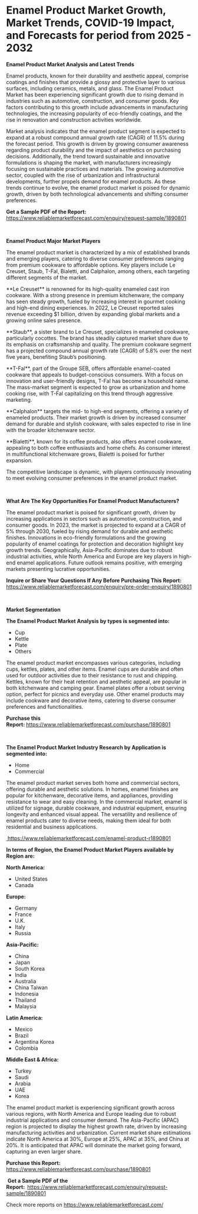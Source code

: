 <p><h1>Enamel Product Market Growth, Market Trends, COVID-19 Impact, and Forecasts for period from 2025 - 2032</h1></p><p><strong>Enamel Product Market Analysis and Latest Trends</strong></p>
<p><p>Enamel products, known for their durability and aesthetic appeal, comprise coatings and finishes that provide a glossy and protective layer to various surfaces, including ceramics, metals, and glass. The Enamel Product Market has been experiencing significant growth due to rising demand in industries such as automotive, construction, and consumer goods. Key factors contributing to this growth include advancements in manufacturing technologies, the increasing popularity of eco-friendly coatings, and the rise in renovation and construction activities worldwide.</p><p>Market analysis indicates that the enamel product segment is expected to expand at a robust compound annual growth rate (CAGR) of 11.5% during the forecast period. This growth is driven by growing consumer awareness regarding product durability and the impact of aesthetics on purchasing decisions. Additionally, the trend toward sustainable and innovative formulations is shaping the market, with manufacturers increasingly focusing on sustainable practices and materials. The growing automotive sector, coupled with the rise of urbanization and infrastructural developments, further propels demand for enamel products. As these trends continue to evolve, the enamel product market is poised for dynamic growth, driven by both technological advancements and shifting consumer preferences.</p></p>
<p><strong>Get a Sample PDF of the Report:&nbsp;</strong> <a href="https://www.reliablemarketforecast.com/enquiry/request-sample/1890801?utm_campaign=3327&utm_medium=2&utm_source=Github&utm_content=ia&utm_term=05042025&utm_id=enamel-product">https://www.reliablemarketforecast.com/enquiry/request-sample/1890801</a></p>
<p>&nbsp;</p>
<p><strong>Enamel Product Major Market Players</strong></p>
<p><p>The enamel product market is characterized by a mix of established brands and emerging players, catering to diverse consumer preferences ranging from premium cookware to affordable options. Key players include Le Creuset, Staub, T-Fal, Bialetti, and Calphalon, among others, each targeting different segments of the market.</p><p>**Le Creuset** is renowned for its high-quality enameled cast iron cookware. With a strong presence in premium kitchenware, the company has seen steady growth, fueled by increasing interest in gourmet cooking and high-end dining experiences. In 2022, Le Creuset reported sales revenue exceeding $1 billion, driven by expanding global markets and a growing online sales presence.</p><p>**Staub**, a sister brand to Le Creuset, specializes in enameled cookware, particularly cocottes. The brand has steadily captured market share due to its emphasis on craftsmanship and quality. The premium cookware segment has a projected compound annual growth rate (CAGR) of 5.8% over the next five years, benefiting Staub’s positioning.</p><p>**T-Fal**, part of the Groupe SEB, offers affordable enamel-coated cookware that appeals to budget-conscious consumers. With a focus on innovation and user-friendly designs, T-Fal has become a household name. The mass-market segment is expected to grow as urbanization and home cooking rise, with T-Fal capitalizing on this trend through aggressive marketing.</p><p>**Calphalon** targets the mid- to high-end segments, offering a variety of enameled products. Their market growth is driven by increased consumer demand for durable and stylish cookware, with sales expected to rise in line with the broader kitchenware sector.</p><p>**Bialetti**, known for its coffee products, also offers enamel cookware, appealing to both coffee enthusiasts and home chefs. As consumer interest in multifunctional kitchenware grows, Bialetti is poised for further expansion.</p><p>The competitive landscape is dynamic, with players continuously innovating to meet evolving consumer preferences in the enamel product market.</p></p>
<p>&nbsp;</p>
<p><strong>What Are The Key Opportunities For Enamel Product Manufacturers?</strong></p>
<p><p>The enamel product market is poised for significant growth, driven by increasing applications in sectors such as automotive, construction, and consumer goods. In 2023, the market is projected to expand at a CAGR of 5% through 2030, fueled by rising demand for durable and aesthetic finishes. Innovations in eco-friendly formulations and the growing popularity of enamel coatings for protection and decoration highlight key growth trends. Geographically, Asia-Pacific dominates due to robust industrial activities, while North America and Europe are key players in high-end enamel applications. Future outlook remains positive, with emerging markets presenting lucrative opportunities.</p></p>
<p><strong>Inquire or Share Your Questions If Any Before Purchasing This Report:</strong> <a href="https://www.reliablemarketforecast.com/enquiry/pre-order-enquiry/1890801?utm_campaign=3327&utm_medium=2&utm_source=Github&utm_content=ia&utm_term=05042025&utm_id=enamel-product">https://www.reliablemarketforecast.com/enquiry/pre-order-enquiry/1890801</a></p>
<p>&nbsp;</p>
<p><strong>Market Segmentation</strong></p>
<p><strong>The Enamel Product Market Analysis by types is segmented into:</strong></p>
<p><ul><li>Cup</li><li>Kettle</li><li>Plate</li><li>Others</li></ul></p>
<p><p>The enamel product market encompasses various categories, including cups, kettles, plates, and other items. Enamel cups are durable and often used for outdoor activities due to their resistance to rust and chipping. Kettles, known for their heat retention and aesthetic appeal, are popular in both kitchenware and camping gear. Enamel plates offer a robust serving option, perfect for picnics and everyday use. Other enamel products may include cookware and decorative items, catering to diverse consumer preferences and functionalities.</p></p>
<p><strong>Purchase this Report:&nbsp;</strong><a href="https://www.reliablemarketforecast.com/purchase/1890801?utm_campaign=3327&utm_medium=2&utm_source=Github&utm_content=ia&utm_term=05042025&utm_id=enamel-product">https://www.reliablemarketforecast.com/purchase/1890801</a></p>
<p>&nbsp;</p>
<p><strong>The Enamel Product Market Industry Research by Application is segmented into:</strong></p>
<p><ul><li>Home</li><li>Commercial</li></ul></p>
<p><p>The enamel product market serves both home and commercial sectors, offering durable and aesthetic solutions. In homes, enamel finishes are popular for kitchenware, decorative items, and appliances, providing resistance to wear and easy cleaning. In the commercial market, enamel is utilized for signage, durable cookware, and industrial equipment, ensuring longevity and enhanced visual appeal. The versatility and resilience of enamel products cater to diverse needs, making them ideal for both residential and business applications.</p></p>
<p><a href="https://www.reliablemarketforecast.com/enamel-product-r1890801?utm_campaign=3327&utm_medium=2&utm_source=Github&utm_content=ia&utm_term=05042025&utm_id=enamel-product">&nbsp;https://www.reliablemarketforecast.com/enamel-product-r1890801</a></p>
<p><strong>In terms of Region, the Enamel Product Market Players available by Region are:</strong></p>
<p>
    <p> <strong> North America: </strong>
        <ul>
            <li>United States</li>
            <li>Canada</li>
        </ul>
        </p> 
    <p> <strong> Europe: </strong>
        <ul>
            <li>Germany</li>
            <li>France</li>
            <li>U.K.</li>
            <li>Italy</li>
            <li>Russia</li>
        </ul>
        </p> 
    <p> <strong> Asia-Pacific: </strong>
        <ul>
            <li>China</li>
            <li>Japan</li>
            <li>South Korea</li>
            <li>India</li>
            <li>Australia</li>
            <li>China Taiwan</li>
            <li>Indonesia</li>
            <li>Thailand</li>
            <li>Malaysia</li>
        </ul>
        </p> 
    <p> <strong> Latin America: </strong>
        <ul>
            <li>Mexico</li>
            <li>Brazil</li>
            <li>Argentina Korea</li>
            <li>Colombia</li>
        </ul>
        </p> 
    <p> <strong> Middle East & Africa: </strong>
        <ul>
            <li>Turkey</li>
            <li>Saudi</li>
            <li>Arabia</li>
            <li>UAE</li>
            <li>Korea</li>
        </ul>
    </p>
    </p>
<p><p>The enamel product market is experiencing significant growth across various regions, with North America and Europe leading due to robust industrial applications and consumer demand. The Asia-Pacific (APAC) region is projected to display the highest growth rate, driven by increasing manufacturing activities and urbanization. Current market share estimations indicate North America at 30%, Europe at 25%, APAC at 35%, and China at 20%. It is anticipated that APAC will dominate the market going forward, capturing an even larger share.</p></p>
<p><strong>Purchase this Report: </strong><a href="https://www.reliablemarketforecast.com/purchase/1890801?utm_campaign=3327&utm_medium=2&utm_source=Github&utm_content=ia&utm_term=05042025&utm_id=enamel-product">https://www.reliablemarketforecast.com/purchase/1890801</a></p>
<p>&nbsp;<strong>Get a Sample PDF of the Report:&nbsp;&nbsp;</strong><a href="https://www.reliablemarketforecast.com/enquiry/request-sample/1890801?utm_campaign=3327&utm_medium=2&utm_source=Github&utm_content=ia&utm_term=05042025&utm_id=enamel-product">https://www.reliablemarketforecast.com/enquiry/request-sample/1890801</a></p>
<p><strong></strong></p>
<p>Check more reports on <a href="https://www.reliablemarketforecast.com/?utm_campaign=3327&utm_medium=2&utm_source=Github&utm_content=ia&utm_term=05042025&utm_id=enamel-product">https://www.reliablemarketforecast.com/</a></p>